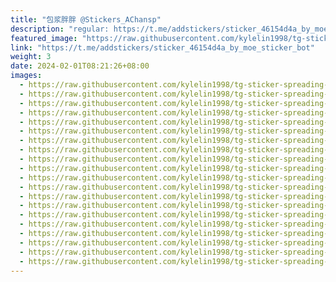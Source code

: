 ```yaml
---
title: "包浆胖胖 @Stickers_AChansp"
description: "regular: https://t.me/addstickers/sticker_46154d4a_by_moe_sticker_bot"
featured_image: "https://raw.githubusercontent.com/kylelin1998/tg-sticker-spreading-worldwide-images/main/img/dbfdb427-e6c0-4d5e-ab55-a2f44da6d1f9.jpg"
link: "https://t.me/addstickers/sticker_46154d4a_by_moe_sticker_bot"
weight: 3
date: 2024-02-01T08:21:26+08:00
images:
  - https://raw.githubusercontent.com/kylelin1998/tg-sticker-spreading-worldwide-images/main/img/dbfdb427-e6c0-4d5e-ab55-a2f44da6d1f9.jpg
  - https://raw.githubusercontent.com/kylelin1998/tg-sticker-spreading-worldwide-images/main/img/6924d822-e66c-4e1c-ad61-e08ee1a5697b.jpg
  - https://raw.githubusercontent.com/kylelin1998/tg-sticker-spreading-worldwide-images/main/img/2d84627f-5f3a-4cc3-a781-c4ac6e5def72.jpg
  - https://raw.githubusercontent.com/kylelin1998/tg-sticker-spreading-worldwide-images/main/img/492b9ec1-b3ec-42ba-8901-ef520d84f039.jpg
  - https://raw.githubusercontent.com/kylelin1998/tg-sticker-spreading-worldwide-images/main/img/0ec27371-0155-4302-adaf-23ad92bd4e18.jpg
  - https://raw.githubusercontent.com/kylelin1998/tg-sticker-spreading-worldwide-images/main/img/a9b10276-7e9b-443a-aea7-fecffbea9a54.jpg
  - https://raw.githubusercontent.com/kylelin1998/tg-sticker-spreading-worldwide-images/main/img/2dfdfd26-8e98-4a38-ac0b-41fb90916cff.jpg
  - https://raw.githubusercontent.com/kylelin1998/tg-sticker-spreading-worldwide-images/main/img/229c5b1f-efb9-4cbc-b011-ec40adc267d2.jpg
  - https://raw.githubusercontent.com/kylelin1998/tg-sticker-spreading-worldwide-images/main/img/b3b3612e-f3a8-4d93-ad41-83e37ea5b9c2.jpg
  - https://raw.githubusercontent.com/kylelin1998/tg-sticker-spreading-worldwide-images/main/img/a5491602-8e6c-4328-8775-2e718f7db17c.jpg
  - https://raw.githubusercontent.com/kylelin1998/tg-sticker-spreading-worldwide-images/main/img/42de1b0f-8210-412f-93c1-01bed7bdb63b.jpg
  - https://raw.githubusercontent.com/kylelin1998/tg-sticker-spreading-worldwide-images/main/img/b8f45324-18ab-47f8-bd26-863afbef1c8b.jpg
  - https://raw.githubusercontent.com/kylelin1998/tg-sticker-spreading-worldwide-images/main/img/f2a14aaf-9e5c-46ae-b1b1-06de025e7aa3.jpg
  - https://raw.githubusercontent.com/kylelin1998/tg-sticker-spreading-worldwide-images/main/img/9dfd17a2-ce17-438c-af50-0a7e5cff524c.jpg
  - https://raw.githubusercontent.com/kylelin1998/tg-sticker-spreading-worldwide-images/main/img/dd0b30ce-566f-41e6-a0d9-89c1c6af233b.jpg
  - https://raw.githubusercontent.com/kylelin1998/tg-sticker-spreading-worldwide-images/main/img/fd2a9ae1-c052-4c4d-8d19-b5f26a55f2aa.jpg
  - https://raw.githubusercontent.com/kylelin1998/tg-sticker-spreading-worldwide-images/main/img/7097e330-d0e9-408d-9181-b3f3ecd69a77.jpg
  - https://raw.githubusercontent.com/kylelin1998/tg-sticker-spreading-worldwide-images/main/img/bf0a13cf-e751-4b54-9485-29385ec37b76.jpg
  - https://raw.githubusercontent.com/kylelin1998/tg-sticker-spreading-worldwide-images/main/img/153c0d5e-4fc9-4288-a47f-60d47b017f35.jpg
  - https://raw.githubusercontent.com/kylelin1998/tg-sticker-spreading-worldwide-images/main/img/4a5d8ab3-6b9e-4c67-9cd1-75ee21ade6b2.jpg
---
```

